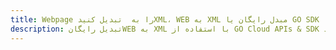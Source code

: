 ---title: Webpage را به  تبدیل کنیدXML، WEB به XML مبدل رایگان یا GO SDKdescription: تبدیل رایگانWEB به XML با استفاده از GO Cloud APIs & SDK همچنین اسناد PDF را در Cloud ایجاد، ویرایش و رندر کنید.---